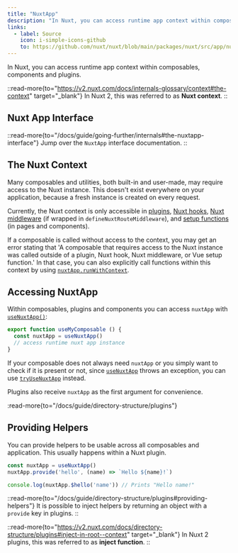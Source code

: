 ```yaml
---
title: "NuxtApp"
description: "In Nuxt, you can access runtime app context within composables, components and plugins."
links:
  - label: Source
    icon: i-simple-icons-github
    to: https://github.com/nuxt/nuxt/blob/main/packages/nuxt/src/app/nuxt.ts
---
```


In Nuxt, you can access runtime app context within composables, components and plugins.

::read-more{to="https://v2.nuxt.com/docs/internals-glossary/context#the-context" target="_blank"}
In Nuxt 2, this was referred to as **Nuxt context**.
::

## Nuxt App Interface

::read-more{to="/docs/guide/going-further/internals#the-nuxtapp-interface"}
Jump over the `NuxtApp` interface documentation.
::

## The Nuxt Context

Many composables and utilities, both built-in and user-made, may require access to the Nuxt instance. This doesn't exist everywhere on your application, because a fresh instance is created on every request.

Currently, the Nuxt context is only accessible in [plugins](/docs/guide/directory-structure/plugins), [Nuxt hooks](/docs/guide/going-further/hooks), [Nuxt middleware](/docs/guide/directory-structure/middleware) (if wrapped in `defineNuxtRouteMiddleware`), and [setup functions](https://vuejs.org/api/composition-api-setup.html) (in pages and components).

If a composable is called without access to the context, you may get an error stating that 'A composable that requires access to the Nuxt instance was called outside of a plugin, Nuxt hook, Nuxt middleware, or Vue setup function.' In that case, you can also explicitly call functions within this context by using [`nuxtApp.runWithContext`](/docs/api/composables/use-nuxt-app#runwithcontext).

## Accessing NuxtApp

Within composables, plugins and components you can access `nuxtApp` with [`useNuxtApp()`](/docs/api/composables/use-nuxt-app):

```ts [composables/useMyComposable.ts]
export function useMyComposable () {
  const nuxtApp = useNuxtApp()
  // access runtime nuxt app instance
}
```

If your composable does not always need `nuxtApp` or you simply want to check if it is present or not, since [`useNuxtApp`](/docs/api/composables/use-nuxt-app) throws an exception, you can use [`tryUseNuxtApp`](/docs/api/composables/use-nuxt-app#tryusenuxtapp) instead.

Plugins also receive `nuxtApp` as the first argument for convenience.

:read-more{to="/docs/guide/directory-structure/plugins"}

## Providing Helpers

You can provide helpers to be usable across all composables and application. This usually happens within a Nuxt plugin.

```ts
const nuxtApp = useNuxtApp()
nuxtApp.provide('hello', (name) => `Hello ${name}!`)

console.log(nuxtApp.$hello('name')) // Prints "Hello name!"
```

::read-more{to="/docs/guide/directory-structure/plugins#providing-helpers"}
It is possible to inject helpers by returning an object with a `provide` key in plugins.
::

::read-more{to="https://v2.nuxt.com/docs/directory-structure/plugins#inject-in-root--context" target="_blank"}
In Nuxt 2 plugins, this was referred to as **inject function**.
::
